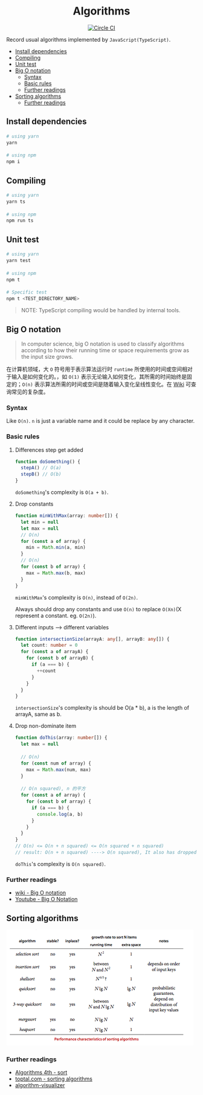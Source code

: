 <h1 align="center">Algorithms</h1>

<p align="center">
  <a href="https://circleci.com/gh/lbwa/algorithms">
    <img alt="Circle CI" src="https://circleci.com/gh/lbwa/algorithms.svg?style=svg">
  </a>
</p>

Record usual algorithms implemented by `JavaScript(TypeScript)`.

<!-- TOC -->

- [Install dependencies](#install-dependencies)
- [Compiling](#compiling)
- [Unit test](#unit-test)
- [Big O notation](#big-o-notation)
  - [Syntax](#syntax)
  - [Basic rules](#basic-rules)
  - [Further readings](#further-readings)
- [Sorting algorithms](#sorting-algorithms)
  - [Further readings](#further-readings)

<!-- /TOC -->

## Install dependencies

```bash
# using yarn
yarn

# using npm
npm i
```

## Compiling

```bash
# using yarn
yarn ts

# using npm
npm run ts
```

## Unit test

```bash
# using yarn
yarn test

# using npm
npm t

# Specific test
npm t <TEST_DIRECTORY_NAME>
```

> NOTE: TypeScript compiling would be handled by internal tools.

## Big O notation

> In computer science, big O notation is used to classify algorithms according to how their running time or space requirements grow as the input size grows.

在计算机领域，大 `O` 符号用于表示算法运行时 `runtime` 所使用的时间或空间相对于输入是如何变化的。，如 `O(1)` 表示无论输入如何变化，其所需的时间始终是固定的；`O(n)` 表示算法所需的时间或空间是随着输入变化呈线性变化。在 [Wiki](https://en.wikipedia.org/wiki/Big_O_notation#Orders_of_common_functions) 可查询常见的复杂度。

### Syntax

Like `O(n)`. `n` is just a variable name and it could be replace by any character.

### Basic rules

1. Differences step get added

   ```ts
   function doSomething() {
     stepA() // O(a)
     stepB() // O(b)
   }
   ```

   `doSomething`'s complexity is `O(a + b)`.

1. Drop constants

   ```ts
   function minWithMax(array: number[]) {
     let min = null
     let max = null
     // O(n)
     for (const a of array) {
       min = Math.min(a, min)
     }
     // O(n)
     for (const b of array) {
       max = Math.max(b, max)
     }
   }
   ```

   `minWithMax`'s complexity is `O(n)`, instead of `O(2n)`.

   Always should drop any constants and use `O(n)` to replace `O(Xn)`(X represent a constant. eg. `O(2n)`).

1. Different inputs --> different variables

   ```ts
   function intersectionSize(arrayA: any[], arrayB: any[]) {
     let count: number = 0
     for (const a of arrayA) {
       for (const b of arrayB) {
         if (a === b) {
           ++count
         }
       }
     }
   }
   ```

   `intersectionSize`'s complexity is should be O(a \* b), a is the length of arrayA, same as b.

1. Drop non-dominate item

   ```ts
   function doThis(array: number[]) {
     let max = null

     // O(n)
     for (const num of array) {
       max = Math.max(num, max)
     }

     // O(n squared), n 的平方
     for (const a of array) {
       for (const b of array) {
         if (a === b) {
           console.log(a, b)
         }
       }
     }
   }
   // O(n) <= O(n + n squared) <= O(n squared + n squared)
   // result: O(n + n squared) ----> O(n squared), It also has dropped constants
   ```

   `doThis`'s complexity is `O(n squared)`.

### Further readings

- [wiki - Big O notation](https://en.wikipedia.org/wiki/Big_O_notation)
- [Youtube - Big O Notation](https://www.youtube.com/watch?v=v4cd1O4zkGw)

## Sorting algorithms

![sorting algorithms stability](./img/sort-characteristics.png)

### Further readings

- [Algorithms 4th - sort](https://algs4.cs.princeton.edu/20sorting/)
- [toptal.com - sorting algorithms](https://www.toptal.com/developers/sorting-algorithms)
- [algorithm-visualizer](https://algorithm-visualizer.org)
